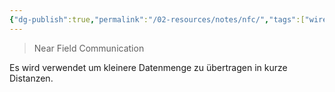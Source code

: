 ```yaml
---
{"dg-publish":true,"permalink":"/02-resources/notes/nfc/","tags":["wireless","netzwerk"],"noteIcon":"","updated":"2024-06-09T20:04:50.002+02:00"}
---
```


> Near Field Communication

Es wird verwendet um kleinere Datenmenge zu übertragen in kurze Distanzen. 